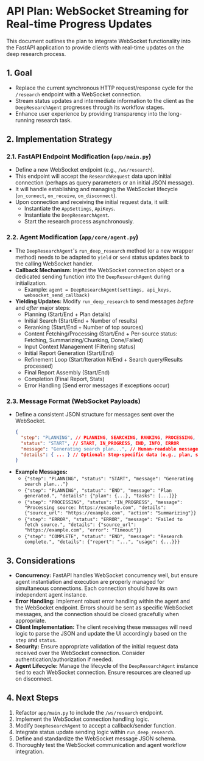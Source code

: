 # API Plan: WebSocket Streaming for Real-time Progress Updates

This document outlines the plan to integrate WebSocket functionality into the FastAPI application to provide clients with real-time updates on the deep research process.

## 1. Goal

-   Replace the current synchronous HTTP request/response cycle for the `/research` endpoint with a WebSocket connection.
-   Stream status updates and intermediate information to the client as the `DeepResearchAgent` progresses through its workflow stages.
-   Enhance user experience by providing transparency into the long-running research task.

## 2. Implementation Strategy

### 2.1. FastAPI Endpoint Modification (`app/main.py`)

-   Define a new WebSocket endpoint (e.g., `/ws/research`).
-   This endpoint will accept the `ResearchRequest` data upon initial connection (perhaps as query parameters or an initial JSON message).
-   It will handle establishing and managing the WebSocket lifecycle (`on_connect`, `on_receive`, `on_disconnect`).
-   Upon connection and receiving the initial request data, it will:
    -   Instantiate the `AppSettings`, `ApiKeys`.
    -   Instantiate the `DeepResearchAgent`.
    -   Start the research process asynchronously.

### 2.2. Agent Modification (`app/core/agent.py`)

-   The `DeepResearchAgent`'s `run_deep_research` method (or a new wrapper method) needs to be adapted to `yield` or `send` status updates back to the calling WebSocket handler.
-   **Callback Mechanism:** Inject the WebSocket connection object or a dedicated sending function into the `DeepResearchAgent` during initialization.
    -   Example: `agent = DeepResearchAgent(settings, api_keys, websocket_send_callback)`
-   **Yielding Updates:** Modify `run_deep_research` to send messages *before* and *after* major steps:
    -   Planning (Start/End + Plan details)
    -   Initial Search (Start/End + Number of results)
    -   Reranking (Start/End + Number of top sources)
    -   Content Fetching/Processing (Start/End + Per-source status: Fetching, Summarizing/Chunking, Done/Failed)
    -   Input Context Management (Filtering status)
    -   Initial Report Generation (Start/End)
    -   Refinement Loop (Start/Iteration N/End + Search query/Results processed)
    -   Final Report Assembly (Start/End)
    -   Completion (Final Report, Stats)
    -   Error Handling (Send error messages if exceptions occur)

### 2.3. Message Format (WebSocket Payloads)

-   Define a consistent JSON structure for messages sent over the WebSocket.
    ```json
    {
      "step": "PLANNING", // PLANNING, SEARCHING, RANKING, PROCESSING, WRITING, REFINING, FINALIZING, ERROR, COMPLETE
      "status": "START", // START, IN_PROGRESS, END, INFO, ERROR
      "message": "Generating search plan...", // Human-readable message
      "details": { ... } // Optional: Step-specific data (e.g., plan, source URL, error details)
    }
    ```
-   **Example Messages:**
    -   `{"step": "PLANNING", "status": "START", "message": "Generating search plan..."}`
    -   `{"step": "PLANNING", "status": "END", "message": "Plan generated.", "details": {"plan": {...}, "tasks": [...]}}`
    -   `{"step": "PROCESSING", "status": "IN_PROGRESS", "message": "Processing source: https://example.com", "details": {"source_url": "https://example.com", "action": "Summarizing"}}`
    -   `{"step": "ERROR", "status": "ERROR", "message": "Failed to fetch source.", "details": {"source_url": "https://example.com", "error": "Timeout"}}`
    -   `{"step": "COMPLETE", "status": "END", "message": "Research complete.", "details": {"report": "...", "usage": {...}}}`

## 3. Considerations

-   **Concurrency:** FastAPI handles WebSocket concurrency well, but ensure agent instantiation and execution are properly managed for simultaneous connections. Each connection should have its own independent agent instance.
-   **Error Handling:** Implement robust error handling within the agent and the WebSocket endpoint. Errors should be sent as specific WebSocket messages, and the connection should be closed gracefully when appropriate.
-   **Client Implementation:** The client receiving these messages will need logic to parse the JSON and update the UI accordingly based on the `step` and `status`.
-   **Security:** Ensure appropriate validation of the initial request data received over the WebSocket connection. Consider authentication/authorization if needed.
-   **Agent Lifecycle:** Manage the lifecycle of the `DeepResearchAgent` instance tied to each WebSocket connection. Ensure resources are cleaned up on disconnect.

## 4. Next Steps

1.  Refactor `app/main.py` to include the `/ws/research` endpoint.
2.  Implement the WebSocket connection handling logic.
3.  Modify `DeepResearchAgent` to accept a callback/sender function.
4.  Integrate status update sending logic within `run_deep_research`.
5.  Define and standardize the WebSocket message JSON schema.
6.  Thoroughly test the WebSocket communication and agent workflow integration. 